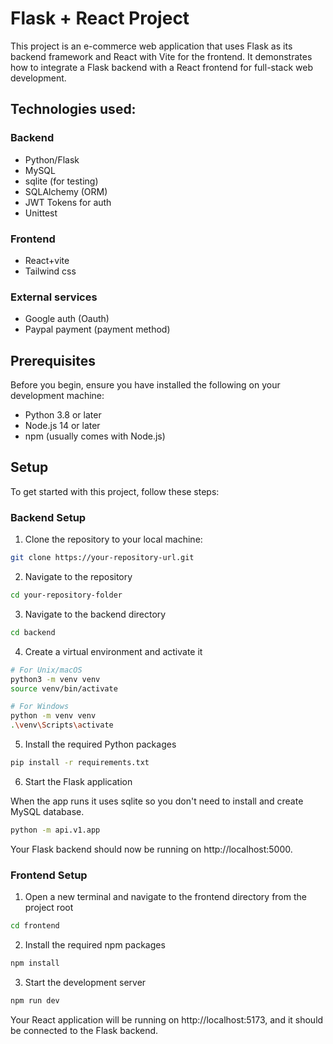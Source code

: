 # Flask + React Project

This project is an e-commerce web application that uses Flask as its backend framework and React with Vite for the frontend. It demonstrates how to integrate a Flask backend with a React frontend for full-stack web development.

## Technologies used:

### Backend

- Python/Flask
- MySQL
- sqlite (for testing)
- SQLAlchemy (ORM)
- JWT Tokens for auth
- Unittest

### Frontend

- React+vite
- Tailwind css

### External services

- Google auth (Oauth)
- Paypal payment (payment method)

## Prerequisites

Before you begin, ensure you have installed the following on your development machine:

- Python 3.8 or later
- Node.js 14 or later
- npm (usually comes with Node.js)

## Setup

To get started with this project, follow these steps:

### Backend Setup

1. Clone the repository to your local machine:

```bash
git clone https://your-repository-url.git
```

2. Navigate to the repository

```bash
cd your-repository-folder
```

3. Navigate to the backend directory

```bash
cd backend
```

4. Create a virtual environment and activate it

```bash
# For Unix/macOS
python3 -m venv venv
source venv/bin/activate

# For Windows
python -m venv venv
.\venv\Scripts\activate
```

5. Install the required Python packages

```bash
pip install -r requirements.txt
```

6. Start the Flask application

When the app runs it uses sqlite so you don't need to install and create MySQL database.

```bash
python -m api.v1.app
```

Your Flask backend should now be running on http://localhost:5000.

### Frontend Setup

1. Open a new terminal and navigate to the frontend directory from the project root

```bash
cd frontend
```

2. Install the required npm packages

```bash
npm install
```

3. Start the development server

```bash
npm run dev
```

Your React application will be running on http://localhost:5173, and it should be connected to the Flask backend.
